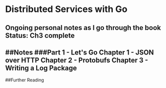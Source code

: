 # Distributed Services with Go
Ongoing personal notes as I go through the book
Status: Ch3 complete
---
##Notes
###Part 1 - Let's Go
Chapter 1 - JSON over HTTP
Chapter 2 - Protobufs
Chapter 3 - Writing a Log Package
---
##Further Reading